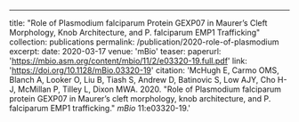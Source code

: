 ---
title: "Role of Plasmodium falciparum Protein GEXP07 in Maurer’s Cleft Morphology, Knob Architecture, and P. falciparum EMP1 Trafficking"
collection: publications
permalink: /publication/2020-role-of-plasmodium
excerpt:
date: 2020-03-17
venue: 'mBio'
teaser:
paperurl: 'https://mbio.asm.org/content/mbio/11/2/e03320-19.full.pdf'
link: 'https://doi.org/10.1128/mBio.03320-19'
citation: 'McHugh E, Carmo OMS, Blanch A, Looker O, Liu B, Tiash S, Andrew D, Batinovic S, Low AJY, Cho H-J, McMillan P, Tilley L, Dixon MWA. 2020. &quot;Role of Plasmodium falciparum protein GEXP07 in Maurer’s cleft morphology, knob architecture, and P. falciparum EMP1 trafficking.&quot; <i>mBio</i> 11:e03320-19.'